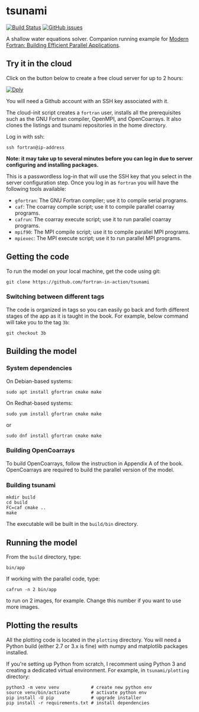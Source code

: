 # tsunami

[![Build Status](https://travis-ci.org/fortran-in-action/tsunami.svg?branch=master)](https://travis-ci.org/modern-fortran/tsunami)
[![GitHub issues](https://img.shields.io/github/issues/fortran-in-action/tsunami.svg)](https://github.com/modern-fortran/tsunami/issues)

A shallow water equations solver. Companion running example 
for [Modern Fortran: Building Efficient Parallel Applications](https://www.manning.com/books/modern-fortran?a_aid=modernfortran&a_bid=2dc4d442).

## Try it in the cloud

Click on the button below to create a free cloud server for up to 2 hours:

[![Dply](https://dply.co/b.svg)](https://dply.co/b/lHbdM5wp)

You will need a Github account with an SSH key associated with it.

The cloud-init script creates a `fortran` user, installs all the 
prerequisites such as the GNU Fortran compiler, OpenMPI, and OpenCoarrays.
It also clones the listings and tsunami repositories in the home directory.

Log in with ssh:

```
ssh fortran@ip-address
```

**Note: it may take up to several minutes before you can log in
due to server configuring and installing packages.**

This is a passwordless log-in that will use the SSH key that you
select in the server configuration step.
Once you log in as `fortran` you will have the following tools available:

* `gfortran`: The GNU Fortran compiler; use it to compile serial programs.
* `caf`: The coarray compile script; use it to compile parallel coarray programs.
* `cafrun`: The coarray execute script; use it to run parallel coarray programs.
* `mpif90`: The MPI compile script; use it to compile parallel MPI programs.
* `mpiexec`: The MPI execute script; use it to run parallel MPI programs.

## Getting the code

To run the model on your local machine, get the code using git:

```
git clone https://github.com/fortran-in-action/tsunami
```

### Switching between different tags

The code is organized in tags so you can easily go back and forth 
different stages of the app as it is taught in the book.
For example, below command will take you to the tag `3b`:

```
git checkout 3b
```

## Building the model

### System dependencies

On Debian-based systems:

```
sudo apt install gfortran cmake make
```

On Redhat-based systems:

```
sudo yum install gfortran cmake make
```

or

```
sudo dnf install gfortran cmake make
```

### Building OpenCoarrays

To build OpenCoarrays, follow the instruction in Appendix A of the book.
OpenCoarrays are required to build the parallel version of the model.

### Building tsunami

```
mkdir build
cd build
FC=caf cmake ..
make
```

The executable will be built in the `build/bin` directory.

## Running the model

From the `build` directory, type:

```
bin/app
```

If working with the parallel code, type:

```
cafrun -n 2 bin/app
```

to run on 2 images, for example.
Change this number if you want to use more images.

## Plotting the results

All the plotting code is located in the `plotting` directory.
You will need a Python build (either 2.7 or 3.x is fine) 
with numpy and matplotlib packages installed.

If you're setting up Python from scratch, I recomment using Python 3
and creating a dedicated virtual environment. 
For example, in `tsunami/plotting` directory:

```
python3 -m venv venv            # create new python env
source venv/bin/activate        # activate python env
pip install -U pip              # upgrade installer
pip install -r requirements.txt # install dependencies
```
